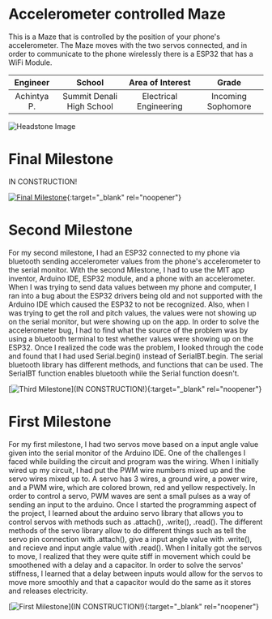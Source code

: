 ﻿# Accelerometer controlled Maze
This is a Maze that is controlled by the position of your phone's accelerometer. The Maze moves with the two servos connected, and in order to communicate to the phone wirelessly there is a ESP32 that has a WiFi Module. 

| **Engineer** | **School** | **Area of Interest** | **Grade** |
|:--:|:--:|:--:|:--:|
| Achintya P. | Summit Denali High School | Electrical Engineering | Incoming Sophomore

![Headstone Image](https://bluestampengineering.com/wp-content/uploads/2016/05/improve.jpg)
  
# Final Milestone
IN CONSTRUCTION! 

[![Final Milestone]( )](){:target="_blank" rel="noopener"}

# Second Milestone
For my second milestone, I had an ESP32 connected to my phone via bluetooth sending accelerometer values from the phone's accelerometer to the serial monitor. With the second Milestone, I had to use the MIT app inventor, Arduino IDE, ESP32 module, and a phone with an accelerometer. When I was trying to send data values between my phone and computer, I ran into a bug about the ESP32 drivers being old and not supported with the Arduino IDE which caused the ESP32 to not be recognized. Also, when I was trying to get the roll and pitch values, the values were not showing up on the serial monitor, but were showing up on the app. In order to solve the accelerometer bug, I had to find what the source of the problem was by using a bluetooth terminal to test whether values were showing up on the ESP32. Once I realized the code was the problem, I looked through the code and found that I had used Serial.begin() instead of SerialBT.begin. The serial bluetooth library has different methods, and functions that can be used. The SerialBT function enables bluetooth while the Serial function doesn't.        

[![Third Milestone]()](IN CONSTRUCTION!){:target="_blank" rel="noopener"}
# First Milestone
  
For my first milestone, I had two servos move based on a input angle value given into the serial monitor of the Arduino IDE. One of the challenges I faced while building the circuit and program was the wiring. When I initially wired up my circuit, I had put the PWM wire numbers mixed up and the servo wires mixed up to. A servo has 3 wires, a ground wire, a power wire, and a PWM wire, which are colored brown, red and yellow respectively. In order to control a servo, PWM waves are sent a small pulses as a way of sending an input to the arduino. Once I started the programming aspect of the project, I learned about the arduino servo library that allows you to control servos with methods such as .attach(), .write(), .read(). The different methods of the servo library allow to do different things such as tell the servo pin connection with .attach(), give a input angle value with .write(), and recieve and input angle value with .read(). When I initally got the servos to move, I realized that they were quite stiff in movement which could be smoothened with a delay and a capacitor. In order to solve the servos' stiffness, I learned that a delay between inputs would allow for the servos to move more smoothly and that a capacitor would do the same as it stores and releases electricity.  

[![First Milestone]()](IN CONSTRUCTION!){:target="_blank" rel="noopener"}
